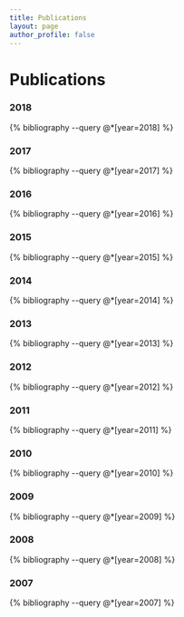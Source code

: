 ```yaml
---
title: Publications
layout: page
author_profile: false
---
```


# Publications

### 2018
{% bibliography --query @*[year=2018] %}

### 2017
{% bibliography --query @*[year=2017] %}

### 2016
{% bibliography --query @*[year=2016] %}

### 2015
{% bibliography --query @*[year=2015] %}

### 2014
{% bibliography --query @*[year=2014] %}

### 2013
{% bibliography --query @*[year=2013] %}

### 2012
{% bibliography --query @*[year=2012] %}

### 2011
{% bibliography --query @*[year=2011] %}

### 2010
{% bibliography --query @*[year=2010] %}

### 2009
{% bibliography --query @*[year=2009] %}

### 2008
{% bibliography --query @*[year=2008] %}

### 2007
{% bibliography --query @*[year=2007] %}
